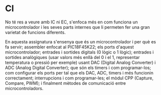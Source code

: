 # CI
No té res a veure amb IC ni EC, s'enfoca més en com funciona un microcontrolador i les seves parts internes que li permeten fer una gran varietat de funcions diferents.

En aquesta assignatura s'ensenya que és un microcontrolador i per què es fa servir; assembler enfocat al PIC18F45K22; els ports d'aquest microcontrolador; entrades i sortides digitals (0 lògic o 1 lògic); entrades i sortides analògiques (usar valors més enllà del 0 i el 1, representar temperatura o pressió per exemple) usant DAC (Digital Analog Converter) i ADC (Analog Digital Converter); que són els timers i com programar-los; com configurar els ports per tal que els DAC, ADC, timers i més funcionin correctament; interrupcions i com programar-les; el mòdul CPP (Capture, Compare, PWM); i finalment mètodes de comunicació entre microcontroladors.
